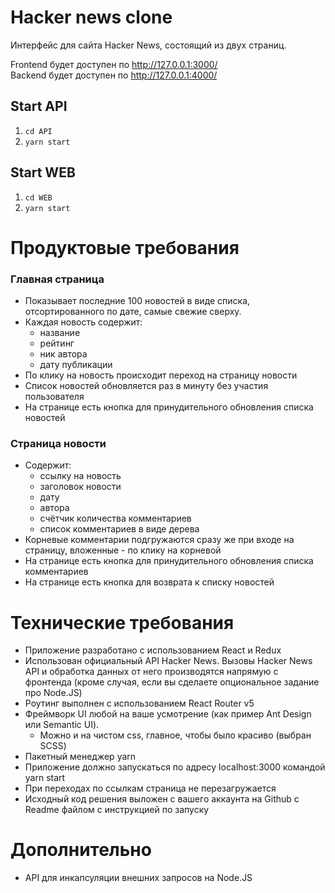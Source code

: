 # Hacker news clone
Интерфейс для сайта Hacker News, состоящий из двух страниц.

Frontend будет доступен по http://127.0.0.1:3000/  
Backend будет доступен по http://127.0.0.1:4000/

## Start API
1. `cd API`
2. `yarn start`

## Start WEB
1. `cd WEB`
2. `yarn start`

# Продуктовые требования
### Главная страница
- Показывает последние 100 новостей в виде списка, отсортированного по дате, самые свежие сверху.
- Каждая новость содержит:
  - название
  - рейтинг
  - ник автора
  - дату публикации
- По клику на новость происходит переход на страницу новости
- Список новостей обновляется раз в минуту без участия пользователя
- На странице есть кнопка для принудительного обновления списка новостей

### Страница новости
- Содержит:
  - ссылку на новость
  - заголовок новости
  - дату
  - автора
  - счётчик количества комментариев
  - список комментариев в виде дерева
- Корневые комментарии подгружаются сразу же при входе на страницу, вложенные - по клику на корневой
- На странице есть кнопка для принудительного обновления списка комментариев
- На странице есть кнопка для возврата к списку новостей

# Технические требования
- Приложение разработано с использованием React и Redux
- Использован официальный API Hacker News. Вызовы Hacker News API и обработка данных от него производятся напрямую с фронтенда (кроме случая, если вы сделаете опциональное задание про Node.JS)
- Роутинг выполнен с использованием React Router v5
- Фреймворк UI любой на ваше усмотрение (как пример Ant Design или Semantic UI).
  - Можно и на чистом css, главное, чтобы было красиво (выбран SCSS)
- Пакетный менеджер yarn
- Приложение должно запускаться по адресу localhost:3000 командой yarn start
- При переходах по ссылкам страница не перезагружается
- Исходный код решения выложен с вашего аккаунта на Github с Readme файлом с инструкцией по запуску

# Дополнительно
- API для инкапсуляции внешних запросов на Node.JS
